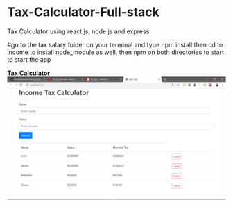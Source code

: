 # Tax-Calculator-Full-stack
Tax Calculator using react js, node js and express

#go to the tax salary folder on your terminal and
type npm install then cd to income to install node_module as well,
then npm on both directories to start to start the app

<b>Tax Calculator</b>
![](ReadMe.md/slide.png)
